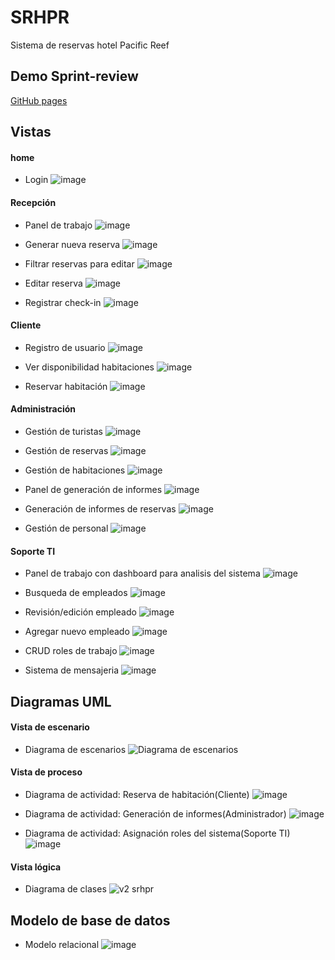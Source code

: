 
# SRHPR

Sistema de reservas hotel Pacific Reef



## Demo Sprint-review

[GitHub pages](https://iswladi.github.io/SRHPR-maqueta/)


## Vistas

#### home
- Login
  ![image](https://github.com/IsWladi/SRHPR-maqueta/assets/133131317/1c5f1865-5f47-4e3b-81f0-76a3753544fa)

#### Recepción
- Panel de trabajo
  ![image](https://github.com/IsWladi/SRHPR-maqueta/assets/133131317/22c60340-0dbe-48d0-81a3-3b1283114d3d)

- Generar nueva reserva
  ![image](https://github.com/IsWladi/SRHPR-maqueta/assets/133131317/39fbf094-58aa-4da2-809b-eb7663a30a4c)

- Filtrar reservas para editar
  ![image](https://github.com/IsWladi/SRHPR-maqueta/assets/133131317/1fd9d852-ec85-4088-a300-6331358082f5)

- Editar reserva
  ![image](https://github.com/IsWladi/SRHPR-maqueta/assets/133131317/e09c5743-18d0-4777-9c5a-49d0fdbec094)

- Registrar check-in
![image](https://github.com/IsWladi/SRHPR-maqueta/assets/133131317/22d3ed81-3e77-4c0c-b63f-9f4b28a3de9d)

#### Cliente
- Registro de usuario
  ![image](https://github.com/IsWladi/SRHPR-maqueta/assets/133131317/14dafab5-42c0-4b7f-8c34-1620bf5067f2)

- Ver disponibilidad habitaciones
  ![image](https://github.com/IsWladi/SRHPR-maqueta/assets/133131317/5d97fb4f-0bc7-4de7-a660-c48a109b877e)

- Reservar habitación
  ![image](https://github.com/IsWladi/SRHPR-maqueta/assets/133131317/5c79dbcc-4f12-4853-91b2-a23858be1125)


#### Administración
- Gestión de turistas
  ![image](https://github.com/IsWladi/SRHPR-maqueta/assets/133131317/0081c3b7-11e4-429d-9d8c-0183812d9563)

- Gestión de reservas
  ![image](https://github.com/IsWladi/SRHPR-maqueta/assets/133131317/9f27ba39-5a6c-46e5-bd51-faf1b566763a)

- Gestión de habitaciones
  ![image](https://github.com/IsWladi/SRHPR-maqueta/assets/133131317/04766bc0-1b0e-4627-9b33-25190e0ed169)

- Panel de generación de informes
  ![image](https://github.com/IsWladi/SRHPR-maqueta/assets/133131317/c034c07c-edf8-42b5-9cc3-026931047da6)

- Generación de informes de reservas
  ![image](https://github.com/IsWladi/SRHPR-maqueta/assets/133131317/9f3a8e2c-5b51-4f5b-94ba-e95ce82e4870)

- Gestión de personal
  ![image](https://github.com/IsWladi/SRHPR-maqueta/assets/133131317/bc6ec0b3-3c97-440f-b43e-140fd38fcd69)


#### Soporte TI
- Panel de trabajo con dashboard para analisis del sistema
  ![image](https://github.com/IsWladi/SRHPR-maqueta/assets/133131317/44ae178f-8406-4edc-b0f3-beaaf799671b)

- Busqueda de empleados
  ![image](https://github.com/IsWladi/SRHPR-maqueta/assets/133131317/ac21cff0-74df-4e2b-b269-70e908dded44)

- Revisión/edición empleado
  ![image](https://github.com/IsWladi/SRHPR-maqueta/assets/133131317/e20c5c23-2ea7-4771-b697-f321e6eed5e3)

- Agregar nuevo empleado
  ![image](https://github.com/IsWladi/SRHPR-maqueta/assets/133131317/f19fd6d1-cdee-4e34-9c75-145777b1b25a)

- CRUD roles de trabajo
  ![image](https://github.com/IsWladi/SRHPR-maqueta/assets/133131317/d407dd6a-9270-4ad6-bb7c-a236ac1ff904)

- Sistema de mensajeria
  ![image](https://github.com/IsWladi/SRHPR-maqueta/assets/133131317/90cc9f0e-9968-4c01-bfec-e18d66e6d216)

  
## Diagramas UML
#### Vista de escenario
- Diagrama de escenarios
  ![Diagrama de escenarios](https://github.com/IsWladi/SRHPR-maqueta/assets/133131317/2a2a1525-a9ce-4a1f-bde9-6f5be8ac6a1e)

#### Vista de proceso
- Diagrama de actividad: Reserva de habitación(Cliente)
  ![image](https://github.com/IsWladi/SRHPR-maqueta/assets/133131317/87420b55-111f-4e3b-9d0c-661356b6f25c)

- Diagrama de actividad: Generación de informes(Administrador)
  ![image](https://github.com/IsWladi/SRHPR-maqueta/assets/133131317/e390b526-2d2a-4569-a1a3-75088c65dc4e)

- Diagrama de actividad: Asignación roles del sistema(Soporte TI)
  ![image](https://github.com/IsWladi/SRHPR-maqueta/assets/133131317/c873387d-b12d-4e6d-bd85-b1c54ac4e450)

#### Vista lógica 
- Diagrama de clases
  ![v2 srhpr](https://github.com/IsWladi/SRHPR-maqueta/assets/133131317/dc7a1355-63e4-40c9-9a66-8a35306895d5)

## Modelo de base de datos
- Modelo relacional
![image](https://github.com/IsWladi/SRHPR-maqueta/assets/133131317/75bef4e3-2468-427f-9ad0-1c352c14aa70)
